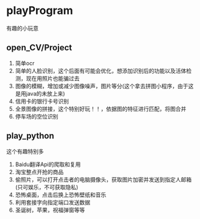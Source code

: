 # playProgram
有趣的小玩意

## open_CV/Project
1. 简单ocr
2. 简单的人脸识别，这个后面有可能会优化，想添加识别后的功能以及活体检测，现在用照片也能骗过去
3. 图像的模糊，增加或减少图像噪声，图片等分(这个拿去拼图小程序，由于这是用java的未放上来)
4. 信用卡的银行卡号识别
5. 全景图像的拼接，这个特别好玩！！，依据图的特征进行匹配，将图合并
6. 停车场的空位识别

## play_python
这个有趣特别多
1. Baidu翻译Api的爬取和复用
2. 淘宝整点开抢的商品
3. 偷照片，可以打开点击者的电脑摄像头，获取图片加密并发送到指定人邮箱(只可娱乐，不可获取隐私)
4. 恐怖桌面，点击后换上恐怖壁纸和音乐
5. 利用套接字向指定端口发送数据
6. 圣诞树，苹果，祝福弹窗等等
